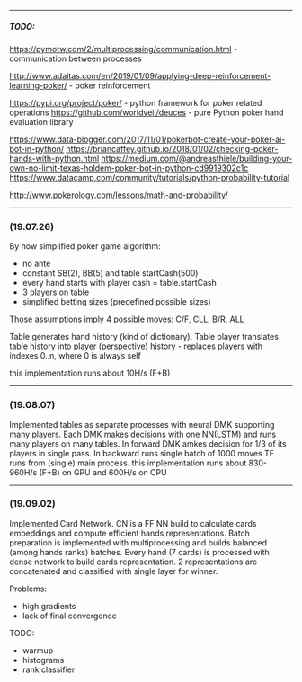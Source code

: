 ***
##### **TODO:**

https://pymotw.com/2/multiprocessing/communication.html - communication between processes

http://www.adaltas.com/en/2019/01/09/applying-deep-reinforcement-learning-poker/ - poker reinforcement

https://pypi.org/project/poker/ - python framework for poker related operations
https://github.com/worldveil/deuces - pure Python poker hand evaluation library

https://www.data-blogger.com/2017/11/01/pokerbot-create-your-poker-ai-bot-in-python/
https://briancaffey.github.io/2018/01/02/checking-poker-hands-with-python.html
https://medium.com/@andreasthiele/building-your-own-no-limit-texas-holdem-poker-bot-in-python-cd9919302c1c
https://www.datacamp.com/community/tutorials/python-probability-tutorial

http://www.pokerology.com/lessons/math-and-probability/

***
### **(19.07.26)**  

By now simplified poker game algorithm:
- no ante
- constant SB(2), BB(5) and table startCash(500)
- every hand starts with player cash = table.startCash
- 3 players on table
- simplified betting sizes (predefined possible sizes)

Those assumptions imply 4 possible moves: C/F, CLL, B/R, ALL

Table generates hand history (kind of dictionary).
Table player translates table history into player (perspective) history - replaces players with indexes 0..n, where 0 is always self

this implementation runs about 10H/s (F+B)

***
### **(19.08.07)**  

Implemented tables as separate processes with neural DMK supporting many players.
Each DMK makes decisions with one NN(LSTM) and runs many players on many tables.
In forward DMK amkes decision for 1/3 of its players in single pass. In backward runs single batch of 1000 moves
TF runs from (single) main process.
this implementation runs about 830-960H/s (F+B) on GPU and 600H/s on CPU

***
### **(19.09.02)**

Implemented Card Network.
CN is a FF NN build to calculate cards embeddings and compute efficient hands representations.
Batch preparation is implemented with multiprocessing and builds balanced (among hands ranks) batches.
Every hand (7 cards) is processed with dense network to build cards representation.
2 representations are concatenated and classified with single layer for winner.

Problems:
 - high gradients
 - lack of final convergence

TODO:
 - warmup
 - histograms
 - rank classifier